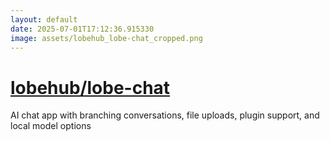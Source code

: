 ```yaml
---
layout: default
date: 2025-07-01T17:12:36.915330
image: assets/lobehub_lobe-chat_cropped.png
---
```


# [lobehub/lobe-chat](https://github.com/lobehub/lobe-chat)

AI chat app with branching conversations, file uploads, plugin support, and local model options
